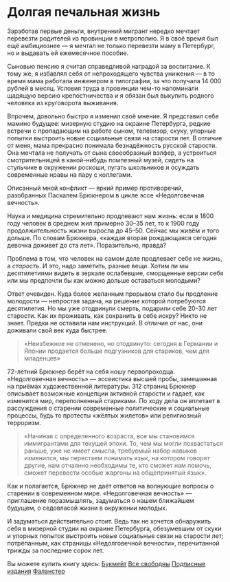 
# Долгая печальная жизнь

Заработав первые деньги, внутренний мигрант нередко мечтает перевезти родителей из провинции в метрополию. Я в своё время был ещё амбициознее — я мечтал не только перевезти маму в Петербург, но и выдавать ей ежемесячное пособие.

Сыновью пенсию я считал справедливой наградой за воспитание. К тому же, я избавлял себя от непроходящего чувства унижения — в то время мама работала инженером в типографии, за что получала 14 000 рублей в месяц. Условия труда в провинции чем-то напоминали щадящую версию крепостничества и я обязан был выкупить родного человека из круговорота выживания.

Впрочем, довольно быстро я изменил своё мнение. Я представил себе мамино будущее: мизерную студию на окраине Петербурга, редкие встречи с пропадающим на работе сыном, телевизор, скуку, упорные попытки выстроить новые социальные связи на старости лет. В отличие от меня, мама прекрасно понимала безнадёжность русской старости. Она мечтала не получать от сына своеобразный вэлфер, а устроиться смотрительницей в какой-нибудь помпезный музей, сидеть на стульчике в окружении роскоши, пугать школьников и осуждать современные нравы на пару с коллегами.

Описанный мной конфликт — яркий пример противоречий, разобранных Паскалем Брюкнером в цикле эссе «Недолговечная вечность». 

Наука и медицина стремительно продлевают нам жизнь: если в 1800 году человек в среднем жил примерно 30–35 лет, то к 1900 году продолжительность жизни выросла до 45–50. Сейчас мы живём и того дольше. По словам Брюкнера, «каждая вторая рождающаяся сегодня девочка доживет до ста лет». Поразительно, правда?

Проблема в том, что человек на самом деле продлевает себе не _жизнь_, а _старость_. И это, надо заметить, разные вещи. Хотим ли мы десятилетиями видеть в зеркале ослабевшие, сморщенные версии себя или мы предпочли бы как можно дольше оставаться молодыми?

Ответ очевиден. Куда более желанным прорывом стало бы продление молодости — непростая задача, на решение которой потребуются десятилетия. Но мы уже отодвинули смерть, подарили себе 20-30 лет старости. Как их проживать, как сохранить в себе искру? Никто не знает. Предки не оставили нам инструкций. В отличие от нас, они доживали свой век куда быстрее.

> «Неизбежное не отменено, но отодвинуто: сегодня в Германии и Японии продается больше подгузников для стариков, чем для младенцев»

72-летний Брюкнер берёт на себя ношу первопроходца. «Недолговечная вечность» — эссеистика высшей пробы, замешанная на приёмах художественной литературы. 312 страниц Брюкнер описывает возможные концепции активной старости и гадает, как изменится мир, переполненный стариками. По ходу дела он вплетает в рассуждения о старении современные политические и социальные процессы, будь то протесты «жёлтых жилетов» или религиозный терроризм.

> «Начиная с определенного возраста, все мы становимся иммигрантами для текущей эпохи. То, чем мы могли похвастаться раньше, уже не имеет смысла, требуемый набор навыков изменился, мы перестаем понимать язык, на котором говорят другие, нам отчаянно необходимы те, кто сможет нам помочь, сможет перевести особые жаргоны на общепринятый язык».

Как и полагается, Брюкнер не даёт ответов на волнующие вопросы о старении в современном мире. «Недолговечная вечность» — приглашение поразмышлять, задуматься о нашем ближайшем будущем, о седовласой жизни в окружении молодых.

И задуматься действительно стоит. Ведь так не хочется обнаружить себя в мизерной студии на окраине Петербурга, обезумевшим от скуки и упорных попыток выстроить новые социальные связи на старости лет; потрёпанным, как страницы «Недолговечной вечности», перечитанной трижды за последние сорок лет.

Вы можете купить книгу здесь:
[Букмейт][1]
[Все свободны][2]
[Подписные издания][3]
[Фаланстер][4]

[1]:	https://bookmate.com/books/DmGEYnoY
[2]:	https://www.vse-svobodny.com/product-page/%D0%BF%D0%B0%D1%81%D0%BA%D0%B0%D0%BB%D1%8C-%D0%B1%D1%80%D1%8E%D0%BA%D0%BD%D0%B5%D1%80-%D0%BD%D0%B5%D0%B4%D0%BE%D0%BB%D0%B3%D0%BE%D0%B2%D0%B5%D1%87%D0%BD%D0%B0%D1%8F-%D0%B2%D0%B5%D1%87%D0%BD%D0%BE%D1%81%D1%82%D1%8C-%D1%84%D0%B8%D0%BB%D0%BE%D1%81%D0%BE%D1%84%D0%B8%D1%8F-%D0%B4%D0%BE%D0%BB%D0%B3%D0%BE%D0%BB%D0%B5%D1%82%D0%B8%D1%8F
[3]:	https://www.podpisnie.ru/books/nedolgovechnaya-vechnost/
[4]:	https://t.me/falanster_books/6808